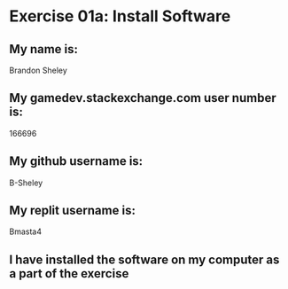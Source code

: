 # Exercise 01a: Install Software

## My name is:
Brandon Sheley

## My gamedev.stackexchange.com user number is:
166696

## My github username is:
B-Sheley

## My replit username is:
Bmasta4

## I have installed the software on my computer as a part of the exercise
